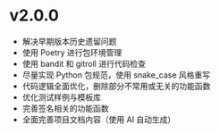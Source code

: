 # v2.0.0

* 解决早期版本历史遗留问题
* 使用 Poetry 进行包环境管理
* 使用 bandit 和 gitroll 进行代码检查
* 尽量实现 Python 包规范，使用 snake\_case 风格重写
* 代码逻辑全面优化，删除部分不常用或无关的功能函数
* 优化测试样例与模板库
* 完善签名相关的功能函数
* 全面完善项目文档内容（使用 AI 自动生成）
